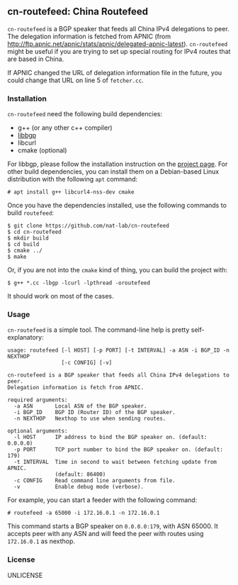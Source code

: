 cn-routefeed: China Routefeed
---

`cn-routefeed` is a BGP speaker that feeds all China IPv4 delegations to peer. The delegation information is fetched from APNIC (from <http://ftp.apnic.net/apnic/stats/apnic/delegated-apnic-latest>). `cn-routefeed` might be useful if you are trying to set up special routing for IPv4 routes that are based in China.

If APNIC changed the URL of delegation information file in the future, you could change that URL on line 5 of `fetcher.cc`.

### Installation

`cn-routefeed` need the following build dependencies:

- g++ (or any other c++ compiler)
- [libbgp](https://github.com/Nat-Lab/libbgp) 
- libcurl
- cmake (optional)

For libbgp, please follow the installation instruction on the [project page](https://github.com/Nat-Lab/libbgp). For other build dependencies, you can install them on a Debian-based Linux distribution with the following `apt` command:

```
# apt install g++ libcurl4-nss-dev cmake
```

Once you have the dependencies installed, use the following commands to build `routefeed`:

```
$ git clone https://github.com/nat-lab/cn-routefeed
$ cd cn-routefeed
$ mkdir build
$ cd build
$ cmake ../
$ make
```

Or, if you are not into the `cmake` kind of thing, you can build the project with:

```
$ g++ *.cc -lbgp -lcurl -lpthread -oroutefeed 
```

It should work on most of the cases.

### Usage

`cn-routefeed` is a simple tool. The command-line help is pretty self-explanatory:

```
usage: routefeed [-l HOST] [-p PORT] [-t INTERVAL] -a ASN -i BGP_ID -n NEXTHOP
                 [-c CONFIG] [-v]

cn-routefeed is a BGP speaker that feeds all China IPv4 delegations to peer. 
Delegation information is fetch from APNIC.

required arguments:
  -a ASN       Local ASN of the BGP speaker.
  -i BGP_ID    BGP ID (Router ID) of the BGP speaker.
  -n NEXTHOP   Nexthop to use when sending routes.

optional arguments:
  -l HOST      IP address to bind the BGP speaker on. (default: 0.0.0.0)
  -p PORT      TCP port number to bind the BGP speaker on. (default: 179)
  -t INTERVAL  Time in second to wait between fetching update from APNIC.
               (default: 86400)
  -c CONFIG    Read command line arguments from file.
  -v           Enable debug mode (verbose).
```

For example, you can start a feeder with the following command:

```
# routefeed -a 65000 -i 172.16.0.1 -n 172.16.0.1
```

This command starts a BGP speaker on `0.0.0.0:179`, with ASN 65000. It accepts peer with any ASN and will feed the peer with routes using `172.16.0.1` as nexthop.

### License

UNLICENSE